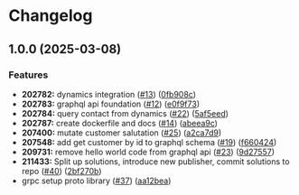 # Changelog

## 1.0.0 (2025-03-08)


### Features

* **202782:** dynamics integration ([#13](https://github.com/pataruco/singularity/issues/13)) ([0fb908c](https://github.com/pataruco/singularity/commit/0fb908c3db5af5533287233e37519c0170983380))
* **202783:** graphql api foundation ([#12](https://github.com/pataruco/singularity/issues/12)) ([e0f9f73](https://github.com/pataruco/singularity/commit/e0f9f737948a2e7b12a5412bcb685777d2043008))
* **202784:** query contact from dynamics ([#22](https://github.com/pataruco/singularity/issues/22)) ([5af5eed](https://github.com/pataruco/singularity/commit/5af5eed7299a330f31a2d62a715ecbdf58bc5fcc))
* **202787:** create dockerfile and docs ([#14](https://github.com/pataruco/singularity/issues/14)) ([abeea9c](https://github.com/pataruco/singularity/commit/abeea9c6ae40e115e740b672619575b02f3aa7e0))
* **207400:** mutate customer salutation ([#25](https://github.com/pataruco/singularity/issues/25)) ([a2ca7d9](https://github.com/pataruco/singularity/commit/a2ca7d9f5d9b23194dad391190bd0b4766e9615d))
* **207548:** add get customer by id to graphql schema ([#19](https://github.com/pataruco/singularity/issues/19)) ([f660424](https://github.com/pataruco/singularity/commit/f6604246fdff0b4747a3d23ab68791fc94d73025))
* **209731:** remove hello world code from graphql api ([#23](https://github.com/pataruco/singularity/issues/23)) ([9d27557](https://github.com/pataruco/singularity/commit/9d2755756e925fae084d6a2e3cee119fb53cf63a))
* **211433:** Split up solutions, introduce new publisher, commit solutions to repo ([#40](https://github.com/pataruco/singularity/issues/40)) ([2bf270b](https://github.com/pataruco/singularity/commit/2bf270b1bbc93738f7982ea4913dc48e921bb06f))
* grpc setup proto library ([#37](https://github.com/pataruco/singularity/issues/37)) ([aa12bea](https://github.com/pataruco/singularity/commit/aa12bea8d6a7864a00088e5eb5b01dc7b5cc8033))
